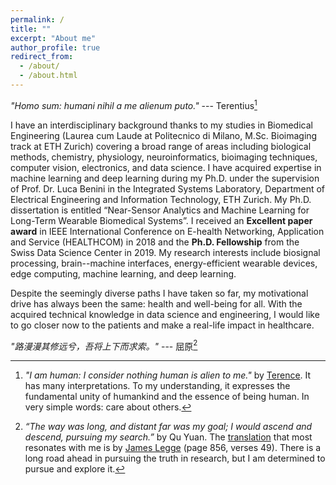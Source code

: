 ```yaml
---
permalink: /
title: ""
excerpt: "About me"
author_profile: true
redirect_from: 
  - /about/
  - /about.html
---
```


*"Homo sum: humani nihil a me alienum puto."* --- Terentius[^1]

I have an interdisciplinary background thanks to my studies in Biomedical Engineering (Laurea cum Laude at Politecnico di Milano, M.Sc. Bioimaging track at ETH Zurich) covering a broad range of areas including biological methods, chemistry, physiology, neuroinformatics, bioimaging techniques, computer vision, electronics, and data science. 
I have acquired expertise in machine learning and deep learning during my Ph.D. under the supervision of Prof. Dr. Luca Benini in the Integrated Systems Laboratory, Department of Electrical Engineering and Information Technology, ETH Zurich. My Ph.D. dissertation is entitled “Near-Sensor Analytics and Machine Learning for Long-Term Wearable Biomedical Systems”.
I received an **Excellent paper award** in IEEE International Conference on E-health Networking, Application and Service (HEALTHCOM) in 2018 and the **Ph.D. Fellowship** from the Swiss Data Science Center in 2019.
My research interests include biosignal processing, brain--machine interfaces, energy-efficient wearable devices, edge computing, machine learning, and deep learning.

Despite the seemingly diverse paths I have taken so far, my motivational drive has always been the same: health and well-being for all. With the acquired technical knowledge in data science and engineering, I would like to go closer now to the patients and make a real-life impact in healthcare. 


*"路漫漫其修远兮，吾将上下而求索。"* --- 屈原[^2]


[^1]: *"I am human: I consider nothing human is alien to me."* by [Terence](https://en.wikipedia.org/wiki/Terence#:~:text=One%20famous%20quotation%20by%20Terence,in%20his%20play%20Heauton%20Timorumenos.). It has many interpretations. To my understanding, it expresses the fundamental unity of humankind and the essence of being human. In very simple words: care about others.

[^2]: *“The way was long, and distant far was my goal; I would ascend and descend, pursuing my search.”* by Qu Yuan. The [translation](https://chinese.stackexchange.com/questions/32313/how-to-translate-the-famous-saying-路漫漫其修远兮-吾将上下而求索-in-li-sao) that most resonates with me is by [James Legge](https://www.jstor.org/stable/25207763?seq=18) (page 856, verses 49). There is a long road ahead in pursuing the truth in research, but I am determined to pursue and explore it.

